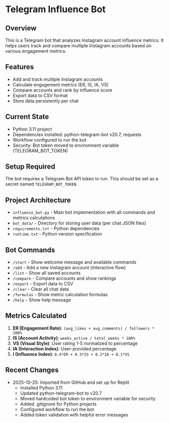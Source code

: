 # Telegram Influence Bot

## Overview
This is a Telegram bot that analyzes Instagram account influence metrics. It helps users track and compare multiple Instagram accounts based on various engagement metrics.

## Features
- Add and track multiple Instagram accounts
- Calculate engagement metrics (ER, IS, IA, VS)
- Compare accounts and rank by influence score
- Export data to CSV format
- Store data persistently per chat

## Current State
- Python 3.11 project
- Dependencies installed: python-telegram-bot v20.7, requests
- Workflow configured to run the bot
- Security: Bot token moved to environment variable (TELEGRAM_BOT_TOKEN)

## Setup Required
The bot requires a Telegram Bot API token to run. This should be set as a secret named `TELEGRAM_BOT_TOKEN`.

## Project Architecture
- `influence_bot.py` - Main bot implementation with all commands and metrics calculations
- `bot_data/` - Directory for storing user data (per chat JSON files)
- `requirements.txt` - Python dependencies
- `runtime.txt` - Python version specification

## Bot Commands
- `/start` - Show welcome message and available commands
- `/add` - Add a new Instagram account (interactive flow)
- `/list` - Show all saved accounts
- `/compare` - Compare accounts and show rankings
- `/export` - Export data to CSV
- `/clear` - Clear all chat data
- `/formulas` - Show metric calculation formulas
- `/help` - Show help message

## Metrics Calculated
1. **ER (Engagement Rate)**: `(avg_likes + avg_comments) / followers * 100%`
2. **IS (Account Activity)**: `weeks_active / total_weeks * 100%`
3. **VS (Visual Style)**: User rating 1-5 normalized to percentage
4. **IA (Interaction Index)**: User-provided percentage
5. **I (Influence Index)**: `0.4*ER + 0.3*IS + 0.2*IA + 0.1*VS`

## Recent Changes
- 2025-10-25: Imported from GitHub and set up for Replit
  - Installed Python 3.11
  - Updated python-telegram-bot to v20.7
  - Moved hardcoded bot token to environment variable for security
  - Added .gitignore for Python projects
  - Configured workflow to run the bot
  - Added token validation with helpful error messages
